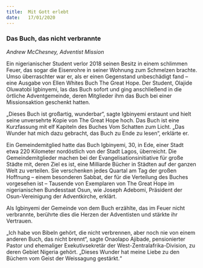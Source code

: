 ```yaml
---
title:  Mit Gott erlebt
date:   17/01/2020
---
```


### Das Buch, das nicht verbrannte

_Andrew McChesney, Adventist Mission_

Ein nigerianischer Student verlor 2018 seinen Besitz in einem schlimmen Feuer, das sogar die Eisenrohre in seiner Wohnung zum Schmelzen brachte. Umso überraschter war er, als er einen Gegenstand unbeschädigt fand – eine Ausgabe von Ellen Whites Buch The Great Hope. Der Student, Olajide Oluwatobi ­Igbinyemi, las das Buch sofort und ging anschließend in die örtliche Adventgemeinde, deren Mitglieder ihm das Buch bei einer Missionsaktion geschenkt hatten.

„Dieses Buch ist großartig, wunderbar“, sagte Igbinyemi erstaunt und hielt seine unversehrte Kopie von The Great Hope hoch. Das Buch ist eine Kurzfassung mit elf Kapiteln des Buches Vom Schatten zum Licht. „Das Wunder hat mich dazu gebracht, das Buch zu Ende zu lesen“, erklärte er.

Ein Gemeindemitglied hatte das Buch Igbinyemi, 30, in Ede, einer Stadt etwa 220 Kilometer nordöstlich von der Stadt Lagos, überreicht. Die Gemeindemitglieder machen bei der Evangelisationsinitiative für große Städte mit, deren Ziel es ist, eine Milliarde Bücher in Städten auf der ganzen Welt zu verteilen. Sie ­verschenken jedes Quartal am Tag der großen Hoffnung – einem besonderen Sabbat, der für die Verteilung des Buches vorgesehen ist – Tausende von ­Exemplaren von The Great Hope im nigerianischen Bundesstaat Osun, wie ­Joseph Adebomi, Präsident der Osun-Vereinigung der Adventkirche, erklärt.

Als Igbinyemi der Gemeinde von dem Buch erzählte, das im Feuer nicht verbrannte, berührte dies die Herzen der Adventisten und stärkte ihr Vertrauen.

„Ich habe von Bibeln gehört, die nicht verbrennen, aber noch nie von einem anderen Buch, das nicht brennt“, sagte Onaolapo Ajibade, pensionierter Pastor und ehemaliger Exekutivsekretär der West-Zentralafrika-Division, zu deren Gebiet Nigeria gehört. „Dieses Wunder hat meine Liebe zu den Büchern vom Geist der Weissagung gestärkt.“